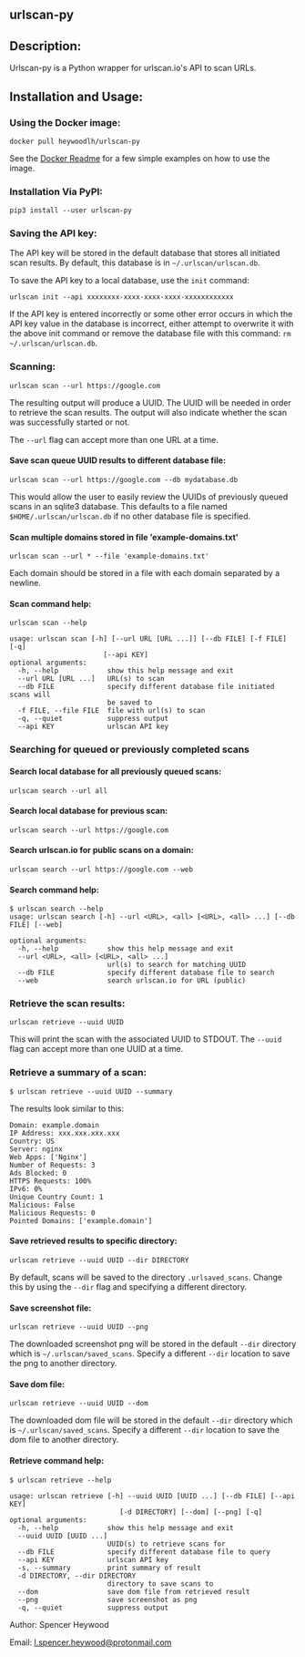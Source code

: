 ## urlscan-py

## Description:

Urlscan-py is a Python wrapper for urlscan.io's API to scan URLs.


## Installation and Usage:

### Using the Docker image:

`docker pull heywoodlh/urlscan-py`

See the [Docker Readme](https://github.com/heywoodlh/urlscan-py/blob/master/docker/README.md) for a few simple examples on how to use the image.


### Installation Via PyPI:

`pip3 install --user urlscan-py`


### Saving the API key:

The API key will be stored in the default database that stores all initiated scan results. By default, this database is in `~/.urlscan/urlscan.db`.

To save the API key to a local database, use the `init` command:

`urlscan init --api xxxxxxxx-xxxx-xxxx-xxxx-xxxxxxxxxxxx`

If the API key is entered incorrectly or some other error occurs in which the API key value in the database is incorrect, either attempt to overwrite it with the above init command or remove the database file with this command: `rm ~/.urlscan/urlscan.db`.


### Scanning:

`urlscan scan --url https://google.com`

The resulting output will produce a UUID. The UUID will be needed in order to retrieve the scan results. The output will also indicate whether the scan was successfully started or not.

The `--url` flag can accept more than one URL at a time.


#### Save scan queue UUID results to different database file:

`urlscan scan --url https://google.com --db mydatabase.db`

This would allow the user to easily review the UUIDs of previously queued scans in an sqlite3 database. This defaults to a file named `$HOME/.urlscan/urlscan.db` if no other database file is specified.


#### Scan multiple domains stored in file 'example-domains.txt'

`urlscan scan --url * --file 'example-domains.txt'`

Each domain should be stored in a file with each domain separated by a newline.


#### Scan command help:

```
urlscan scan --help

usage: urlscan scan [-h] [--url URL [URL ...]] [--db FILE] [-f FILE] [-q]
                       [--api KEY]
optional arguments:
  -h, --help            show this help message and exit
  --url URL [URL ...]   URL(s) to scan
  --db FILE             specify different database file initiated scans will
                        be saved to
  -f FILE, --file FILE  file with url(s) to scan
  -q, --quiet           suppress output
  --api KEY             urlscan API key

```

### Searching for queued or previously completed scans

#### Search local database for all previously queued scans:

`urlscan search --url all`


#### Search local database for previous scan:

`urlscan search --url https://google.com`


#### Search urlscan.io for public scans on a domain:

`urlscan search --url https://google.com --web`


#### Search command help:

```
$ urlscan search --help
usage: urlscan search [-h] --url <URL>, <all> [<URL>, <all> ...] [--db FILE] [--web]

optional arguments:
  -h, --help            show this help message and exit
  --url <URL>, <all> [<URL>, <all> ...]
                        url(s) to search for matching UUID
  --db FILE             specify different database file to search
  --web                 search urlscan.io for URL (public)
```


### Retrieve the scan results:

`urlscan retrieve --uuid UUID`

This will print the scan with the associated UUID to STDOUT. The `--uuid` flag can accept more than one UUID at a time.


### Retrieve a summary of a scan:

`$ urlscan retrieve --uuid UUID --summary`

The results look similar to this:

```
Domain: example.domain
IP Address: xxx.xxx.xxx.xxx
Country: US
Server: nginx
Web Apps: ['Nginx']
Number of Requests: 3
Ads Blocked: 0
HTTPS Requests: 100%
IPv6: 0%
Unique Country Count: 1
Malicious: False
Malicious Requests: 0
Pointed Domains: ['example.domain']
```




#### Save retrieved results to specific directory:

`urlscan retrieve --uuid UUID --dir DIRECTORY`

By default, scans will be saved to the directory `.urlsaved_scans`. Change this by using the `--dir` flag and specifying a different directory.


#### Save screenshot file:

`urlscan retrieve --uuid UUID --png`

The downloaded screenshot png will be stored in the default `--dir` directory which is `~/.urlscan/saved_scans`. Specify a different `--dir` location to save the png to another directory.


#### Save dom file:

`urlscan retrieve --uuid UUID --dom`

The downloaded dom file will be stored in the default `--dir` directory which is `~/.urlscan/saved_scans`. Specify a different `--dir` location to save the dom file to another directory.



#### Retrieve command help:

```
$ urlscan retrieve --help

usage: urlscan retrieve [-h] --uuid UUID [UUID ...] [--db FILE] [--api KEY]
                           [-d DIRECTORY] [--dom] [--png] [-q]
optional arguments:
  -h, --help            show this help message and exit
  --uuid UUID [UUID ...]
                        UUID(s) to retrieve scans for
  --db FILE             specify different database file to query
  --api KEY             urlscan API key
  -s, --summary         print summary of result
  -d DIRECTORY, --dir DIRECTORY
                        directory to save scans to
  --dom                 save dom file from retrieved result
  --png                 save screenshot as png
  -q, --quiet           suppress output

```



Author: Spencer Heywood

Email: l.spencer.heywood@protonmail.com
